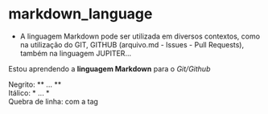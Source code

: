 # markdown_language
- A linguagem Markdown pode ser utilizada em diversos contextos, como na utilização do GIT, GITHUB (arquivo.md - Issues - Pull Requests), também na linguagem JUPITER...


Estou aprendendo a **linguagem Markdown** para o *Git/Github*


Negrito: ** ... ** <br>
Itálico: * ... *  <br>
Quebra de linha: com a tag <BR >  <br>
